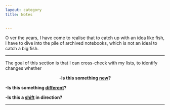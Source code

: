 ```yaml
---
layout: category
title: Notes


---
```

<p class="message">
  <span class="padded-dropcap">O</span> ver the years, I have come to realise that to catch up with an idea like fish, I have to dive into the pile of archived notebooks, which is not an ideal to catch a big fish.
</p>

---

The goal of this section is that I can cross-check with my lists, to identify changes whether

<p style="text-align:center">-<strong>Is this something <ins>new</ins>? 

-<strong>Is this something <ins>different</ins>?</strong>

-<strong>Is this a <ins>shift</ins> in direction?</strong>

---



